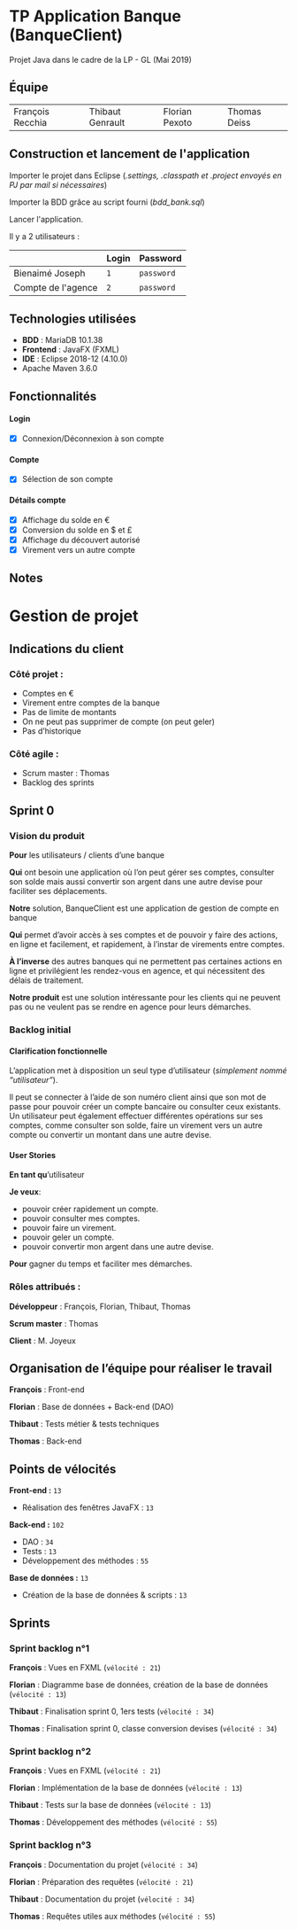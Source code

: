 # TP Application Banque (BanqueClient)
Projet Java dans le cadre de la LP - GL (Mai 2019)
## Équipe
| | | | |
|-|-|-|-|
| François Recchia | Thibaut Genrault | Florian Pexoto | Thomas Deiss |


## Construction et lancement de l'application
Importer le projet dans Eclipse (*.settings, .classpath et .project envoyés en PJ par mail si nécessaires*)

Importer la BDD grâce au script fourni (*bdd_bank.sql*)

Lancer l'application. 

Il y a 2 utilisateurs :

|                  |Login |Password  |
|------------------|------|----------|
|Bienaimé Joseph   |`1`	|`password`|
|Compte de l'agence|`2`   |`password`|

## Technologies utilisées
- **BDD** : MariaDB 10.1.38
- **Frontend** : JavaFX (FXML)
- **IDE** : Eclipse 2018-12 (4.10.0)
- Apache Maven 3.6.0
## Fonctionnalités
#### Login
- [x] Connexion/Déconnexion à son compte
#### Compte
- [x] Sélection de son compte
#### Détails compte
- [x] Affichage du solde en €
- [x] Conversion du solde en $ et £ 
- [x] Affichage du découvert autorisé
- [x] Virement vers un autre compte
## Notes



# Gestion de projet

## Indications du client
### Côté projet : 
- Comptes en €
- Virement entre comptes de la banque
- Pas de limite de montants
- On ne peut pas supprimer de compte (on peut geler)
- Pas d’historique
### Côté agile :
- Scrum master : Thomas
- Backlog des sprints
## Sprint 0
### Vision du produit

**Pour** les utilisateurs / clients d’une banque

**Qui** ont besoin une application où l’on peut gérer ses comptes, consulter son solde mais aussi convertir son argent dans une autre devise pour faciliter ses déplacements.

**Notre** solution, BanqueClient est une application de gestion de compte en banque

**Qui** permet d’avoir accès à ses comptes et de pouvoir y faire des actions, en ligne et facilement, et rapidement, à l’instar de virements entre comptes.

**À l’inverse** des autres banques qui ne permettent pas certaines actions en ligne et privilégient les rendez-vous en agence, et qui nécessitent des délais de traitement.

**Notre produit** est une solution intéressante pour les clients qui ne peuvent pas ou ne veulent pas se rendre en agence pour leurs démarches.

### Backlog initial

#### Clarification fonctionnelle

L’application met à disposition un seul type d’utilisateur (*simplement nommé “utilisateur”*).

Il peut se connecter à l’aide de son numéro client ainsi que son mot de passe pour pouvoir créer un compte bancaire ou consulter ceux existants. Un utilisateur peut également effectuer différentes opérations sur ses comptes, comme consulter son solde, faire un virement vers un autre compte ou convertir un montant dans une autre devise.

#### User Stories

**En tant qu**’utilisateur

**Je veux**:

-	pouvoir créer rapidement un compte. 
-	pouvoir consulter mes comptes.
-	pouvoir faire un virement.
-	pouvoir geler un compte.
-	pouvoir convertir mon argent dans une autre devise.

**Pour** gagner du temps et faciliter mes démarches.

### Rôles attribués :

**Développeur** : François, Florian, Thibaut, Thomas

**Scrum master** : Thomas

**Client** : M. Joyeux


## Organisation de l’équipe pour réaliser le travail

**François** : Front-end

**Florian** : Base de données + Back-end (DAO)

**Thibaut** : Tests métier & tests techniques

**Thomas** : Back-end

## Points de vélocités
**Front-end :** `13`

-	Réalisation des fenêtres JavaFX : `13`

**Back-end :** `102`

-	DAO : `34`
-	Tests : `13`
-	Développement des méthodes : `55`

**Base de données :** `13`

-	Création de la base de données & scripts : `13`



## Sprints
### Sprint backlog n°1

**François** : Vues en FXML (`vélocité : 21`)

**Florian** : Diagramme base de données, création de la base de données (`vélocité : 13`)

**Thibaut** : Finalisation sprint 0, 1ers tests (`vélocité : 34`)

**Thomas** : Finalisation sprint 0, classe conversion devises (`vélocité : 34`)


### Sprint backlog n°2

**François** : Vues en FXML (`vélocité : 21`)

**Florian** : Implémentation de la base de données (`vélocité : 13`)

**Thibaut** : Tests sur la base de données (`vélocité : 13`)

**Thomas** : Développement des méthodes (`vélocité : 55`)


### Sprint backlog n°3

**François** : Documentation du projet (`vélocité : 34`)

**Florian** : Préparation des requêtes (`vélocité : 21`)

**Thibaut** : Documentation du projet (`vélocité : 34`)

**Thomas** : Requêtes utiles aux méthodes (`vélocité : 55`)
